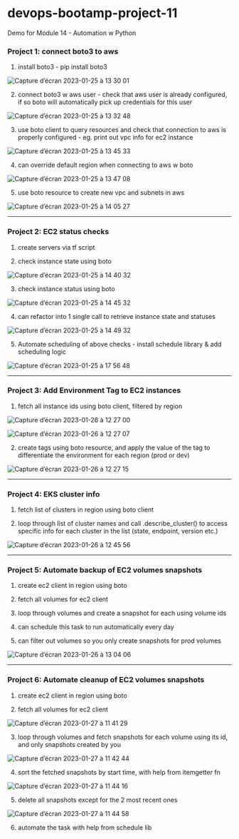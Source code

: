 # devops-bootamp-project-11
Demo for Module 14 - Automation w Python

### Project 1: connect boto3 to aws

1. install boto3 - pip install boto3

![Capture d’écran 2023-01-25 à 13 30 01](https://user-images.githubusercontent.com/62488871/214570972-423e1059-406c-4943-b81f-105aa3f54f63.png)

2. connect boto3 w aws user - check that aws user is already configured, if so boto will automatically pick up credentials for this user

![Capture d’écran 2023-01-25 à 13 32 48](https://user-images.githubusercontent.com/62488871/214570997-56acbfc7-f5d5-474a-9e3b-e16d907ee641.png)

3. use boto client to query resources and check that connection to aws is properly configured - eg. print out vpc info for ec2 instance

![Capture d’écran 2023-01-25 à 13 45 33](https://user-images.githubusercontent.com/62488871/214571034-06fddfd8-3e0d-4c01-bcfd-8b24b155fbce.png)

4. can override default region when connecting to aws w boto

![Capture d’écran 2023-01-25 à 13 47 08](https://user-images.githubusercontent.com/62488871/214571079-d36f1523-c8cf-410b-a3ea-609a5ab4a423.png)

5. use boto resource to create new vpc and subnets in aws

![Capture d’écran 2023-01-25 à 14 05 27](https://user-images.githubusercontent.com/62488871/214571098-67dfb0e3-c626-4b0c-ba29-4a56158a7b06.png)

-----

### Project 2: EC2 status checks

1. create servers via tf script

2. check instance state using boto 

![Capture d’écran 2023-01-25 à 14 40 32](https://user-images.githubusercontent.com/62488871/214580632-0446032a-b0a3-4e80-b10d-328bdacdfbc6.png)

3. check instance status using boto

![Capture d’écran 2023-01-25 à 14 45 32](https://user-images.githubusercontent.com/62488871/214580654-57df51c3-b3a9-475f-a885-13828f958f85.png)

4. can refactor into 1 single call to retrieve instance state and statuses

![Capture d’écran 2023-01-25 à 14 49 32](https://user-images.githubusercontent.com/62488871/214580681-da90e3f9-2322-4b34-bfc1-98a5d4912f8b.png)

5. Automate scheduling of above checks - install schedule library & add scheduling logic

![Capture d’écran 2023-01-25 à 17 56 48](https://user-images.githubusercontent.com/62488871/214628679-25f3481b-13ab-431b-86a7-cd37d10859e5.png)


-----

### Project 3: Add Environment Tag to EC2 instances

1. fetch all instance ids using boto client, filtered by region

![Capture d’écran 2023-01-26 à 12 27 00](https://user-images.githubusercontent.com/62488871/214824633-9cf34421-310f-465e-99bd-685a1eef98b7.png)

![Capture d’écran 2023-01-26 à 12 27 07](https://user-images.githubusercontent.com/62488871/214824651-f4b3a904-d845-4104-93c9-c043fea199b3.png)

2. create tags using boto resource, and apply the value of the tag to differentiate the environment for each region (prod or dev)

![Capture d’écran 2023-01-26 à 12 27 15](https://user-images.githubusercontent.com/62488871/214824675-6a01ad83-3f44-43f5-9cce-43680d285b73.png)

----

### Project 4: EKS cluster info

1. fetch list of clusters in region using boto client

2. loop through list of cluster names and call .describe_cluster() to access specific info for each cluster in the list (state, endpoint, version etc.)

![Capture d’écran 2023-01-26 à 12 45 56](https://user-images.githubusercontent.com/62488871/214828080-54f6990d-45da-4ed5-8f98-55327858129d.png)

-----

### Project 5: Automate backup of EC2 volumes snapshots 

1. create ec2 client in region using boto

2. fetch all volumes for ec2 client

3. loop through volumes and create a snapshot for each using volume ids

4. can schedule this task to run automatically every day

5. can filter out volumes so you only create snapshots for prod volumes

![Capture d’écran 2023-01-26 à 13 04 06](https://user-images.githubusercontent.com/62488871/214831398-d6c89d29-3b5a-4b5d-a0db-0839abe92d2a.png)

-----

### Project 6: Automate cleanup of EC2 volumes snapshots

1. create ec2 client in region using boto

2. fetch all volumes for ec2 client

![Capture d’écran 2023-01-27 à 11 41 29](https://user-images.githubusercontent.com/62488871/215067246-bfe8031c-1d30-4892-94b6-1858ba785051.png)

3. loop through volumes and fetch snapshots for each volume using its id, and only snapshots created by you

![Capture d’écran 2023-01-27 à 11 42 44](https://user-images.githubusercontent.com/62488871/215067379-5f960417-5b73-4033-9ad9-f744cd48311a.png)

4. sort the fetched snapshots by start time, with help from itemgetter fn 

![Capture d’écran 2023-01-27 à 11 44 16](https://user-images.githubusercontent.com/62488871/215067757-b2ad9ee8-2d2b-4b47-8c30-f7dd2f2fa2b5.png)

5. delete all snapshots except for the 2 most recent ones 

![Capture d’écran 2023-01-27 à 11 44 58](https://user-images.githubusercontent.com/62488871/215067783-d6615611-4212-4d2d-80c0-1ff733ba604c.png)

6. automate the task with help from schedule lib
